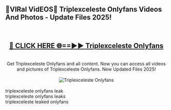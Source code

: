 <h2>🔴VIRal VidEOS🔴 Triplexceleste Onlyfans Videos And Photos - Update Files 2025!</h2>
<br>
<div align="center">
<h2><a href="https://virallinks.top/odZfE0" rel="nofollow">🔴 CLICK HERE 🌐==►► Triplexceleste Onlyfans</a></h2>
<br>
Get Triplexceleste Onlyfans and all content. Now you can access all videos and pictures of Triplexceleste Onlyfans. New Updated Files 2025!
<br>
<br>
<a href="https://virallinks.top/odZfE0" rel="nofollow" data-target="animated-image.originalLink"><img src="https://i.imgur.com/dJHk4Zq.gif)" alt="Triplexceleste Onlyfans" style="max-width: 100%; display: inline-block;" data-target="animated-image.originalImage"></a>
</div>
<br>
triplexceleste onlyfans leak<br>
triplexceleste onlyfans leaks<br>
triplexceleste leaked onlyfans